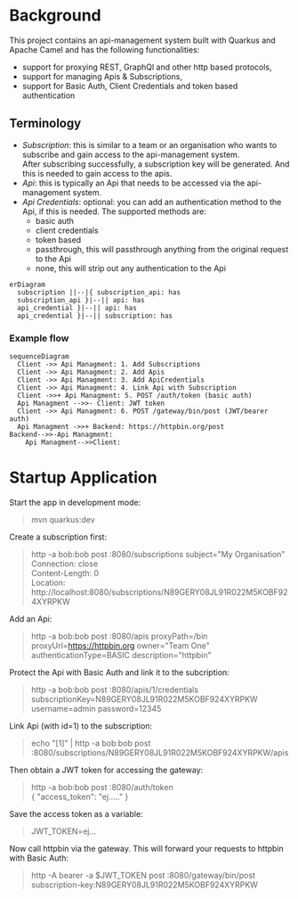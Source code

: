 # Background

This project contains an api-management system built with Quarkus and Apache Camel and has the following
functionalities:

- support for proxying REST, GraphQl and other http based protocols,
- support for managing Apis & Subscriptions,
- support for Basic Auth, Client Credentials and token based authentication

## Terminology

- _Subscription_: this is similar to a team or an organisation who wants to subscribe and gain access to the
  api-management system.  
  After subscribing successfully, a subscription key will be generated. And this is needed to gain access to the apis.
- _Api_: this is typically an Api that needs to be accessed via the api-management system.
- _Api Credentials_: optional: you can add an authentication method to the Api, if this is needed. The supported methods
  are:
  - basic auth
  - client credentials
  - token based
  - passthrough, this will passthrough anything from the original request to the Api
  - none, this will strip out any authentication to the Api

```mermaid
erDiagram
  subscription ||--|{ subscription_api: has
  subscription_api }|--|| api: has
  api_credential }|--|| api: has
  api_credential }|--|| subscription: has
```

### Example flow

```mermaid
sequenceDiagram
  Client ->> Api Managment: 1. Add Subscriptions
  Client ->> Api Managment: 2. Add Apis
  Client ->> Api Managment: 3. Add ApiCredentials
  Client ->> Api Managment: 4. Link Api with Subscription
  Client ->>+ Api Managment: 5. POST /auth/token (basic auth)
  Api Managment -->>- Client: JWT token
  Client ->> Api Managment: 6. POST /gateway/bin/post (JWT/bearer auth)
  Api Managment ->>+ Backend: https://httpbin.org/post
Backend-->>-Api Managment: 
    Api Managment-->>Client: 
```

# Startup Application

Start the app in development mode:
> mvn quarkus:dev

Create a subscription first:
> http -a bob:bob post :8080/subscriptions subject="My Organisation"  
> Connection: close  
> Content-Length: 0  
> Location: http://localhost:8080/subscriptions/N89GERY08JL91R022M5KOBF924XYRPKW

Add an Api:
> http -a bob:bob post :8080/apis proxyPath=/bin proxyUrl=https://httpbin.org owner="Team One" authenticationType=BASIC
> description="httpbin"

Protect the Api with Basic Auth and link it to the subcription:
> http -a bob:bob post :8080/apis/1/credentials subscriptionKey=N89GERY08JL91R022M5KOBF924XYRPKW username=admin
> password=12345

Link Api (with id=1) to the subscription:
> echo "[1]" | http -a bob:bob post :8080/subscriptions/N89GERY08JL91R022M5KOBF924XYRPKW/apis

Then obtain a JWT token for accessing the gateway:
> http -a bob:bob post :8080/auth/token  
> { "access_token": "ej....." }

Save the access token as a variable:
> JWT_TOKEN=ej...

Now call httpbin via the gateway. This will forward your requests to httpbin with Basic Auth:
> http -A bearer -a $JWT_TOKEN post :8080/gateway/bin/post subscription-key:N89GERY08JL91R022M5KOBF924XYRPKW
